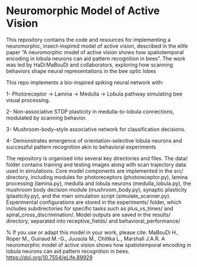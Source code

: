 # Neuromorphic Model of Active Vision
This repository contains the code and resources for implementing a neuromorphic, insect-inspired model of active vision, described in the elife paper “A neuromorphic model of active vision shows how spatiotemporal encoding in lobula neurons can aid pattern recognition in bees”. The work was led by HaDi MaBouDi and collaborators, exploring how scanning behaviors shape neural representations in the bee optic lobes 

This repo implements a bio-inspired spiking neural network with:

1- Photoreceptor → Lamina → Medulla → Lobula pathway simulating bee visual processing.

2- Non-associative STDP plasticity in medulla-to-lobula connections, modulated by scanning behavior.

3- Mushroom-body–style associative network for classification decisions.

4- Demonstrates emergence of orientation-selective lobula neurons and successful pattern recognition akin to behavioral experiments


The repository is organised into several key directories and files. The data/ folder contains training and testing images along with scan trajectory data used in simulations. Core model components are implemented in the src/ directory, including modules for photoreceptors (photoreceptor.py), lamina processing (lamina.py), medulla and lobula neurons (medulla_lobula.py), the mushroom body decision module (mushroom_body.py), synaptic plasticity (plasticity.py), and the main simulation script (simulate_scanner.py). Experimental configurations are stored in the experiments/ folder, which includes subdirectories for specific tasks such as plus_vs_times/ and spiral_cross_discrimination/. Model outputs are saved in the results/ directory, separated into receptive_fields/ and behavioral_performance/



% If you use or adapt this model in your work, please cite:
MaBouDi H., Roper M., Guiraud M.-G., Juusola M., Chittka L., Marshall J.A.R.
A neuromorphic model of active vision shows how spatiotemporal encoding in lobula neurons can aid pattern recognition in bees. 
https://doi.org/10.7554/eLife.89929


